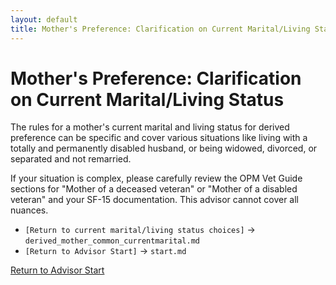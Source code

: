 ```yaml
---
layout: default
title: Mother's Preference: Clarification on Current Marital/Living Status
---
```


# Mother's Preference: Clarification on Current Marital/Living Status

The rules for a mother's current marital and living status for derived preference can be specific and cover various situations like living with a totally and permanently disabled husband, or being widowed, divorced, or separated and not remarried.

If your situation is complex, please carefully review the OPM Vet Guide sections for "Mother of a deceased veteran" or "Mother of a disabled veteran" and your SF-15 documentation. This advisor cannot cover all nuances.

* `[Return to current marital/living status choices]` -> `derived_mother_common_currentmarital.md`
* `[Return to Advisor Start]` -> `start.md`

[Return to Advisor Start](./start.md)
